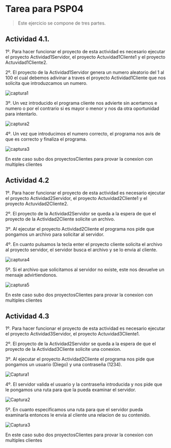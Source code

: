 # Tarea para PSP04
> Este ejercicio se compone de tres partes.

## Actividad 4.1.

1º. Para hacer funcionar el proyecto de esta actividad es necesario ejecutar el proyecto Actividad1Servidor, el proyecto Actuvidad1Cliente1 y  el proyecto Actuvidad1Cliente2.

2º. El proyecto de la Actividad1Servidor genera un numero aleatorio del 1 al 100 el cual debemos adivinar a traves el proyecto Actividad1Cliente que nos solicita que introduzcamos un numero.

![captura1](https://user-images.githubusercontent.com/44735067/53662655-c1a8ba00-3c63-11e9-922a-534f637bfcde.PNG)

3º. Un vez introducido el programa cliente nos advierte sin acertamos e numero o por el contrario si es mayor o menor y nos da otra oportunidad para intentarlo.

![captura2](https://user-images.githubusercontent.com/44735067/53662700-db4a0180-3c63-11e9-99ff-6b966ba11be8.PNG)

4º. Un vez que introducimos el numero correcto, el programa nos avis de que es correcto y finaliza el programa.

![captura3](https://user-images.githubusercontent.com/44735067/53662728-eef56800-3c63-11e9-888f-1d945f4c3109.PNG)

En este caso subo dos proyectosClientes para provar la conexion con multiples clientes

## Actividad 4.2

1º. Para hacer funcionar el proyecto de esta actividad es necesario ejecutar el proyecto Actividad2Servidor, el proyecto Actuvidad2Cliente1 y  el proyecto Actuvidad2Cliente2.

2º. El proyecto de la Actividad2Servidor se queda a la espera de que el proyecto de la Actividad2Cliente solicite un archivo.

3º. Al ejecutar el proyecto Actividad2Cliente el programa nos pide que pongamos un archivo para solicitar al servidor.

4º. En cuanto pulsamos la tecla enter el proyecto cliente solicita el archivo al proyecto servidor, el servidor busca el archivo y se lo envia al cliente.

![captura4](https://user-images.githubusercontent.com/44735067/53662763-07658280-3c64-11e9-8b8f-8e270dfb1228.PNG)


5º. Si el archivo que solicitamos al servidor no existe, este nos devuelve un mensaje advirtiendonos.

![captura5](https://user-images.githubusercontent.com/44735067/53662792-1ea47000-3c64-11e9-9e5d-cb186e38060b.PNG)

En este caso subo dos proyectosClientes para provar la conexion con multiples clientes


## Actividad 4.3

1º. Para hacer funcionar el proyecto de esta actividad es necesario ejecutar el proyecto Actividad3Servidor, el proyecto Actuvidad3Cliente1.

2º. El proyecto de la Actividad2Servidor se queda a la espera de que el proyecto de la Actividad3Cliente solicite una conexion.

3º. Al ejecutar el proyecto Actividad2Cliente el programa nos pide que pongamos un usuario (Diego) y una contraseña (1234).

![Captura1](https://user-images.githubusercontent.com/44735067/54058717-fe8e2700-41f6-11e9-883d-5b949c53fb64.PNG)

4º. El servidor valida el usuario y la contraseña introducida y nos pide que le pongamos una ruta para que la pueda examinar el servidor.

![Captura2](https://user-images.githubusercontent.com/44735067/54058759-1cf42280-41f7-11e9-81a2-9b5af851316c.PNG)

5º. En cuanto especificamos una ruta para que el servidor pueda examinarla entonces le envia al cliente una relacion de su contenido.

![Captura3](https://user-images.githubusercontent.com/44735067/54058800-3a28f100-41f7-11e9-83c2-6f7cfe7404e6.PNG)

En este caso subo dos proyectosClientes para provar la conexion con multiples clientes
